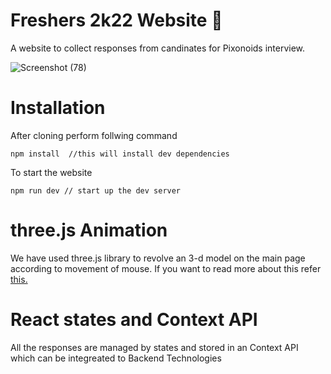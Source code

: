 # Freshers 2k22 Website 🎉
A website to collect responses from candinates for Pixonoids interview.

![Screenshot (78)](https://user-images.githubusercontent.com/68412756/155383435-0b3ca8fa-0914-45b6-a0c4-797cc69dc2fc.png)

# Installation
After cloning perform follwing command
```
npm install  //this will install dev dependencies
```
To start the website 
```
npm run dev // start up the dev server 
```
# three.js Animation
We have used three.js library to revolve an 3-d model on the main page according to movement of mouse.
If you want to read more about this refer [this.](https://threejs.org/)

# React states and Context API
All the responses are managed by states and stored in an Context API which can be integreated to Backend Technologies

